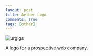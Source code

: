 ```yaml
---
layout: post
title: Aether Logo
comments: True
tags: [other]
---
```


![urgigs](/assets/aether-logo.png)

A logo for a prospective web company.